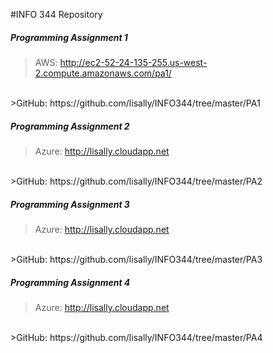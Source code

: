 #INFO 344 Repository

##### Programming Assignment 1
>AWS: http://ec2-52-24-135-255.us-west-2.compute.amazonaws.com/pa1/
<br />
>GitHub: https://github.com/lisally/INFO344/tree/master/PA1


##### Programming Assignment 2
>Azure: http://lisally.cloudapp.net
<br />
>GitHub: https://github.com/lisally/INFO344/tree/master/PA2

##### Programming Assignment 3
>Azure: http://lisally.cloudapp.net
<br />
>GitHub: https://github.com/lisally/INFO344/tree/master/PA3

##### Programming Assignment 4
>Azure: http://lisally.cloudapp.net
<br />
>GitHub: https://github.com/lisally/INFO344/tree/master/PA4